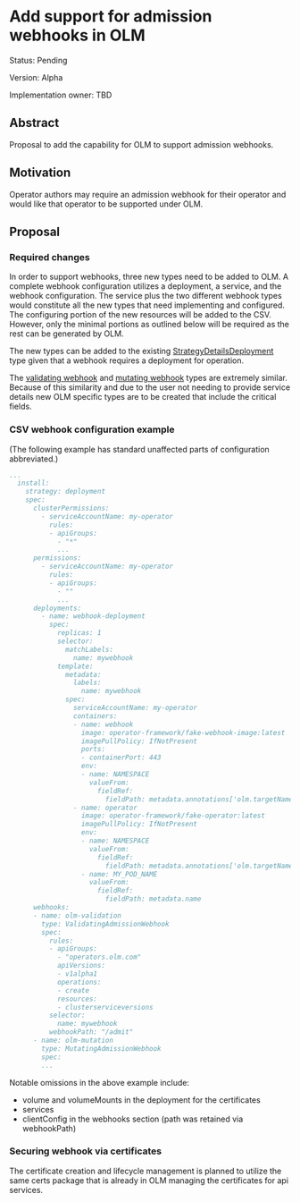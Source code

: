 # Add support for admission webhooks in OLM

Status: Pending

Version: Alpha

Implementation owner: TBD

## Abstract

Proposal to add the capability for OLM to support admission webhooks.

## Motivation

Operator authors may require an admission webhook for their operator and would like that operator to be supported under OLM.

## Proposal

### Required changes

In order to support webhooks, three new types need to be added to OLM. A complete webhook configuration utilizes a deployment, a service, and the webhook configuration. The service plus the two different webhook types would constitute all the new types that need implementing and configured. The configuring portion of the new resources will be added to the CSV. However, only the minimal portions as outlined below will be required as the rest can be generated by OLM.

The new types can be added to the existing [StrategyDetailsDeployment](https://github.com/operator-framework/operator-lifecycle-manager/blob/4de8dd1a71001df91a5bd9517435a5aeba240920/pkg/controller/install/deployment.go#L33) type given that a webhook requires a deployment for operation.

The [validating webhook](https://github.com/kubernetes/kubernetes/blob/ae3c44d043769305c6add665cd81c16319479ba7/pkg/apis/admissionregistration/types.go#L169) and [mutating webhook](https://github.com/kubernetes/kubernetes/blob/ae3c44d043769305c6add665cd81c16319479ba7/pkg/apis/admissionregistration/types.go#L293) types are extremely similar. Because of this similarity and due to the user not needing to provide service details new OLM specific types are to be created that include the critical fields.

### CSV webhook configuration example

(The following example has standard unaffected parts of configuration abbreviated.)

```yaml
...
  install:
    strategy: deployment
    spec:
      clusterPermissions:
        - serviceAccountName: my-operator
          rules:
          - apiGroups:
            - "*"
            ...
      permissions:
        - serviceAccountName: my-operator
          rules:
          - apiGroups:
            - ""
            ...
      deployments:
        - name: webhook-deployment
          spec:
            replicas: 1
            selector:
              matchLabels:
                name: mywebhook
            template:
              metadata:
                labels:
                  name: mywebhook
              spec:
                serviceAccountName: my-operator
                containers:
                - name: webhook
                  image: operator-framework/fake-webhook-image:latest
                  imagePullPolicy: IfNotPresent
                  ports:
                  - containerPort: 443
                  env:
                  - name: NAMESPACE
                    valueFrom:
                      fieldRef:
                        fieldPath: metadata.annotations['olm.targetNamespaces']
                - name: operator
                  image: operator-framework/fake-operator:latest
                  imagePullPolicy: IfNotPresent
                  env:
                  - name: NAMESPACE
                    valueFrom:
                      fieldRef:
                        fieldPath: metadata.annotations['olm.targetNamespaces']
                  - name: MY_POD_NAME
                    valueFrom:
                      fieldRef:
                        fieldPath: metadata.name
      webhooks:
      - name: olm-validation
        type: ValidatingAdmissionWebhook
        spec:
          rules:
          - apiGroups:
            - "operators.olm.com"
            apiVersions:
            - v1alpha1
            operations:
            - create
            resources:
            - clusterserviceversions
          selector:
            name: mywebhook
          webhookPath: "/admit"
      - name: olm-mutation
        type: MutatingAdmissionWebhook
        spec:
        ...
```

Notable omissions in the above example include:

- volume and volumeMounts in the deployment for the certificates
- services
- clientConfig in the webhooks section (path was retained via webhookPath)

### Securing webhook via certificates

The certificate creation and lifecycle management is planned to utilize the same certs package that is already in OLM managing the certificates for api services.

